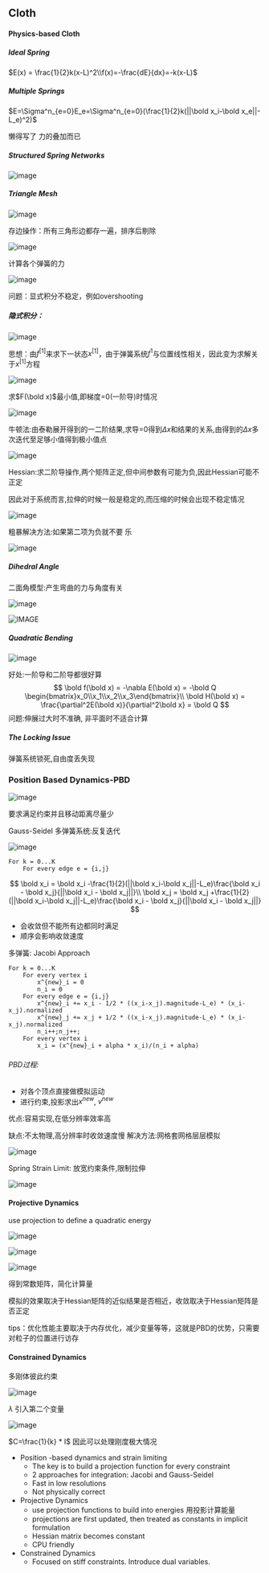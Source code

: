 ## Cloth

#### Physics-based Cloth

##### Ideal Spring

$E(x) = \frac{1}{2}k(x-L)^2\\f(x)=-\frac{dE}{dx}=-k(x-L)$

##### Multiple Springs

$E=\Sigma^n_{e=0}E_e=\Sigma^n_{e=0}(\frac{1}{2}k(||\bold x_i-\bold  x_e||-L_e)^2)$

懒得写了 力的叠加而已

##### Structured Spring Networks

![image](IMAGE/3-1.png)

##### Triangle Mesh

![image](IMAGE/3-2.png)

存边操作：所有三角形边都存一遍，排序后剔除

![image](IMAGE/3-3.png)

计算各个弹簧的力

![image](IMAGE/3-4.PNG)

问题：显式积分不稳定，例如overshooting

##### 隐式积分：

![image](IMAGE/3-5.PNG)

思想：由$f^{[1]}$来求下一状态$x^{[1]}$，由于弹簧系统$f^{1}$与位置线性相关，因此变为求解关于$x^{[1]}$方程

![image](IMAGE/3-6.PNG)

求$F(\bold x)$最小值,即梯度=0(一阶导)时情况

![image](IMAGE/3-7.PNG)

牛顿法:由泰勒展开得到的一二阶结果,求导=0得到$\Delta x$和结果的关系,由得到的$\Delta x$多次迭代至足够小值得到极小值点

![image](IMAGE/3-8.PNG)

Hessian:求二阶导操作,两个矩阵正定,但中间参数有可能为负,因此Hessian可能不正定

因此对于系统而言,拉伸的时候一般是稳定的,而压缩的时候会出现不稳定情况

![image](IMAGE/3-9.png)

粗暴解决方法:如果第二项为负就不要 乐

![image](IMAGE/3-10.PNG)

##### Dihedral Angle

二面角模型:产生弯曲的力与角度有关  

![image](IMAGE/3-11.PNG)

![IMAGE](IMAGE/3-12.PNG)

##### Quadratic Bending

![image](IMAGE/3-13.PNG)

好处:一阶导和二阶导都很好算
$$
\bold f(\bold x) = -\nabla E(\bold x) = -\bold Q \begin{bmatrix}x_0\\x_1\\x_2\\x_3\end{bmatrix}\\
\bold H(\bold x) = \frac{\partial^2E(\bold x)}{\partial^2\bold x} = \bold Q
$$
问题:伸展过大时不准确, 非平面时不适合计算

##### The Locking Issue

弹簧系统锁死,自由度丢失现

### Position Based Dynamics-PBD

![image](IMAGE/3-14.PNG)

要求满足约束并且移动距离尽量少

Gauss-Seidel  多弹簧系统:反复迭代

![image](IMAGE/3-15.PNG)

```
For k = 0...K
	For every edge e = {i,j} 
```

$$
\bold x_i = \bold x_i -\frac{1}{2}(||\bold x_i-\bold x_j||-L_e)\frac{\bold x_i - \bold x_j}{||\bold x_i - \bold x_j||}\\
\bold x_j = \bold x_j +\frac{1}{2}(||\bold x_i-\bold x_j||-L_e)\frac{\bold x_i - \bold x_j}{||\bold x_i - \bold x_j||}
$$



- 会收敛但不能所有边都同时满足
- 顺序会影响收敛速度

多弹簧: Jacobi Approach

```
For k = 0...K
	For every vertex i
		x^{new}_i = 0
		n_i = 0
	For every edge e = {i,j}
		x^{new}_i += x_i - 1/2 * ((x_i-x_j).magnitude-L_e) * (x_i-x_j).normalized
		x^{new}_j += x_j + 1/2 * ((x_i-x_j).magnitude-L_e) * (x_i-x_j).normalized
		n_i++;n_j++;
	For every vertex i
		x_i = (x^{new}_i + alpha * x_i)/(n_i + alpha)
```

###### PBD过程:

- 对各个顶点直接做模拟运动
- 进行约束,投影求出$x^{new}$, $v^{new}$

优点:容易实现,在低分辨率效率高

缺点:不太物理,高分辨率时收敛速度慢 解决方法:网格套网格层层模拟

![image](IMAGE/3-16.png)

Spring Strain Limit: 放宽约束条件,限制拉伸

![image](IMAGE/3-17.png)

#### Projective Dynamics

use projection to define a quadratic energy

![image](IMAGE/3-18.PNG)

![image](IMAGE/3-19.PNG)

![image](IMAGE/3-20.PNG)

得到常数矩阵，简化计算量

模拟的效果取决于Hessian矩阵的近似结果是否相近，收敛取决于Hessian矩阵是否正定

tips：优化性能主要取决于内存优化，减少变量等等，这就是PBD的优势，只需要对粒子的位置进行访存

#### Constrained Dynamics

多刚体彼此约束

![image](IMAGE/3-21.PNG)

$\lambda$ 引入第二个变量

![image](IMAGE/3-22.PNG)

$C=\frac{1}{k} * I$ 因此可以处理刚度极大情况

- Position -based  dynamics and strain limiting
  - The key is to build a projection function for every constraint
  - 2 approaches for integration: Jacobi and Gauss-Seidel
  - Fast in low resolutions
  - Not physically correct
- Projective Dynamics
  - use projection functions to build into energies 用投影计算能量
  - projections are first updated, then treated as constants in implicit formulation
  - Hessian matrix becomes constant
  - CPU friendly
- Constrained Dynamics
  - Focused on stiff constraints. Introduce dual variables. 
